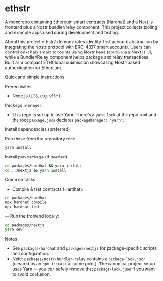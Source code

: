 # ethstr

A monorepo containing Ethereum smart contracts (Hardhat) and a Next.js frontend plus a Nostr bundler/relay component. This project collects tooling and example apps used during development and testing.

About this project
ethstr2 demonstrates identity-first account abstraction by integrating the Nostr protocol with ERC-4337 smart accounts. Users can control on-chain smart accounts using Nostr keys (npub) via a Next.js UI, while a Bundler/Relay component helps package and relay transactions. Built as a compact ETHGlobal submission showcasing Nostr-based authentication for Ethereum.

Quick and simple instructions

Prerequisites

- Node.js (LTS, e.g. v18+)

Package manager

- This repo is set up to use Yarn. There's a `yarn.lock` at the repo root and the root `package.json` declares `packageManager: "yarn"`.

Install dependencies (preferred)

Run these from the repository root:

```bash
yarn install
```

Install per-package (if needed):

```bash
cd packages/hardhat && yarn install
cd ../nextjs && yarn install
```

Common tasks

- Compile & test contracts (Hardhat):

```bash
cd packages/hardhat
npx hardhat compile
npx hardhat test
```

-- Run the frontend locally:

```bash
cd packages/nextjs
yarn dev
```

Notes

- See `packages/hardhat` and `packages/nextjs` for package-specific scripts and configuration.
- Note: `packages/nostr-bundler-relay` contains a `package-lock.json` (created by an `npm install` at some point). The canonical project setup uses Yarn — you can safely remove that `package-lock.json` if you want to avoid confusion.

